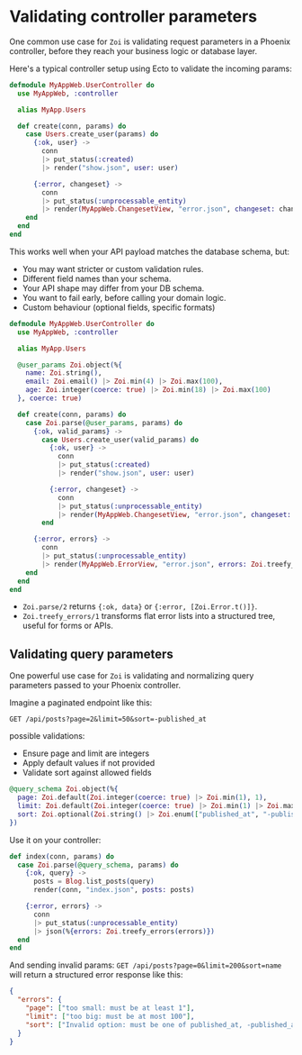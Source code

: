 # Validating controller parameters

One common use case for `Zoi` is validating request parameters in a Phoenix controller, before they reach your business logic or database layer.

Here's a typical controller setup using Ecto to validate the incoming params:

```elixir
defmodule MyAppWeb.UserController do
  use MyAppWeb, :controller

  alias MyApp.Users

  def create(conn, params) do
    case Users.create_user(params) do
      {:ok, user} ->
        conn
        |> put_status(:created)
        |> render("show.json", user: user)

      {:error, changeset} ->
        conn
        |> put_status(:unprocessable_entity)
        |> render(MyAppWeb.ChangesetView, "error.json", changeset: changeset)
    end
  end
end
```

This works well when your API payload matches the database schema, but:

- You may want stricter or custom validation rules.
- Different field names than your schema.
- Your API shape may differ from your DB schema.
- You want to fail early, before calling your domain logic.
- Custom behaviour (optional fields, specific formats)

```elixir
defmodule MyAppWeb.UserController do
  use MyAppWeb, :controller

  alias MyApp.Users

  @user_params Zoi.object(%{
    name: Zoi.string(),
    email: Zoi.email() |> Zoi.min(4) |> Zoi.max(100),
    age: Zoi.integer(coerce: true) |> Zoi.min(18) |> Zoi.max(100)
  }, coerce: true)

  def create(conn, params) do
    case Zoi.parse(@user_params, params) do
      {:ok, valid_params} ->
        case Users.create_user(valid_params) do
          {:ok, user} ->
            conn
            |> put_status(:created)
            |> render("show.json", user: user)

          {:error, changeset} ->
            conn
            |> put_status(:unprocessable_entity)
            |> render(MyAppWeb.ChangesetView, "error.json", changeset: changeset)
        end

      {:error, errors} ->
        conn
        |> put_status(:unprocessable_entity)
        |> render(MyAppWeb.ErrorView, "error.json", errors: Zoi.treefy_errors(errors))
    end
  end
end
```

- `Zoi.parse/2` returns `{:ok, data}` or `{:error, [Zoi.Error.t()]}`.
- `Zoi.treefy_errors/1` transforms flat error lists into a structured tree, useful for forms or APIs.

## Validating query parameters

One powerful use case for `Zoi` is validating and normalizing query parameters passed to your Phoenix controller.

Imagine a paginated endpoint like this:

`GET /api/posts?page=2&limit=50&sort=-published_at`

possible validations:

- Ensure page and limit are integers
- Apply default values if not provided
- Validate sort against allowed fields

```elixir
@query_schema Zoi.object(%{
  page: Zoi.default(Zoi.integer(coerce: true) |> Zoi.min(1), 1),
  limit: Zoi.default(Zoi.integer(coerce: true) |> Zoi.min(1) |> Zoi.max(100), 10),
  sort: Zoi.optional(Zoi.string() |> Zoi.enum(["published_at", "-published_at"]))
})
```

Use it on your controller:

```elixir
def index(conn, params) do
  case Zoi.parse(@query_schema, params) do
    {:ok, query} ->
      posts = Blog.list_posts(query)
      render(conn, "index.json", posts: posts)

    {:error, errors} ->
      conn
      |> put_status(:unprocessable_entity)
      |> json(%{errors: Zoi.treefy_errors(errors)})
  end
end
```

And sending invalid params: `GET /api/posts?page=0&limit=200&sort=name`
will return a structured error response like this:

```json
{
  "errors": {
    "page": ["too small: must be at least 1"],
    "limit": ["too big: must be at most 100"],
    "sort": ["Invalid option: must be one of published_at, -published_at"]
  }
}
```
